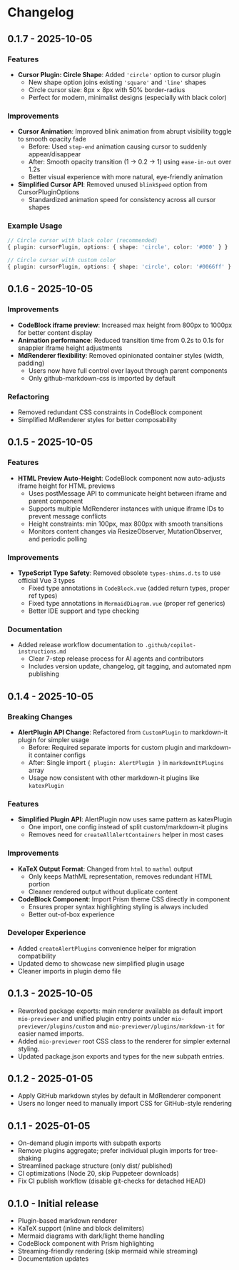 # Changelog

## 0.1.7 - 2025-10-05

### Features
- **Cursor Plugin: Circle Shape**: Added `'circle'` option to cursor plugin
  - New shape option joins existing `'square'` and `'line'` shapes
  - Circle cursor size: 8px × 8px with 50% border-radius
  - Perfect for modern, minimalist designs (especially with black color)

### Improvements
- **Cursor Animation**: Improved blink animation from abrupt visibility toggle to smooth opacity fade
  - Before: Used `step-end` animation causing cursor to suddenly appear/disappear
  - After: Smooth opacity transition (1 → 0.2 → 1) using `ease-in-out` over 1.2s
  - Better visual experience with more natural, eye-friendly animation
- **Simplified Cursor API**: Removed unused `blinkSpeed` option from CursorPluginOptions
  - Standardized animation speed for consistency across all cursor shapes

### Example Usage
```typescript
// Circle cursor with black color (recommended)
{ plugin: cursorPlugin, options: { shape: 'circle', color: '#000' } }

// Circle cursor with custom color
{ plugin: cursorPlugin, options: { shape: 'circle', color: '#0066ff' } }
```

## 0.1.6 - 2025-10-05

### Improvements
- **CodeBlock iframe preview**: Increased max height from 800px to 1000px for better content display
- **Animation performance**: Reduced transition time from 0.2s to 0.1s for snappier iframe height adjustments
- **MdRenderer flexibility**: Removed opinionated container styles (width, padding)
  - Users now have full control over layout through parent components
  - Only github-markdown-css is imported by default

### Refactoring
- Removed redundant CSS constraints in CodeBlock component
- Simplified MdRenderer styles for better composability

## 0.1.5 - 2025-10-05

### Features
- **HTML Preview Auto-Height**: CodeBlock component now auto-adjusts iframe height for HTML previews
  - Uses postMessage API to communicate height between iframe and parent component
  - Supports multiple MdRenderer instances with unique iframe IDs to prevent message conflicts
  - Height constraints: min 100px, max 800px with smooth transitions
  - Monitors content changes via ResizeObserver, MutationObserver, and periodic polling

### Improvements
- **TypeScript Type Safety**: Removed obsolete `types-shims.d.ts` to use official Vue 3 types
  - Fixed type annotations in `CodeBlock.vue` (added return types, proper ref types)
  - Fixed type annotations in `MermaidDiagram.vue` (proper ref generics)
  - Better IDE support and type checking

### Documentation
- Added release workflow documentation to `.github/copilot-instructions.md`
  - Clear 7-step release process for AI agents and contributors
  - Includes version update, changelog, git tagging, and automated npm publishing

## 0.1.4 - 2025-10-05

### Breaking Changes
- **AlertPlugin API Change**: Refactored from `CustomPlugin` to markdown-it plugin for simpler usage
  - Before: Required separate imports for custom plugin and markdown-it container configs
  - After: Single import `{ plugin: AlertPlugin }` in `markdownItPlugins` array
  - Usage now consistent with other markdown-it plugins like `katexPlugin`

### Features
- **Simplified Plugin API**: AlertPlugin now uses same pattern as katexPlugin
  - One import, one config instead of split custom/markdown-it plugins
  - Removes need for `createAllAlertContainers` helper in most cases
  
### Improvements
- **KaTeX Output Format**: Changed from `html` to `mathml` output
  - Only keeps MathML representation, removes redundant HTML portion
  - Cleaner rendered output without duplicate content
- **CodeBlock Component**: Import Prism theme CSS directly in component
  - Ensures proper syntax highlighting styling is always included
  - Better out-of-box experience
  
### Developer Experience
- Added `createAlertPlugins` convenience helper for migration compatibility
- Updated demo to showcase new simplified plugin usage
- Cleaner imports in plugin demo file

## 0.1.3 - 2025-10-05

- Reworked package exports: main renderer available as default import `mio-previewer` and
	unified plugin entry points under `mio-previewer/plugins/custom` and
	`mio-previewer/plugins/markdown-it` for easier named imports.
- Added `mio-previewer` root CSS class to the renderer for simpler external styling.
- Updated package.json exports and types for the new subpath entries.

## 0.1.2 - 2025-01-05

- Apply GitHub markdown styles by default in MdRenderer component
- Users no longer need to manually import CSS for GitHub-style rendering

## 0.1.1 - 2025-01-05

- On-demand plugin imports with subpath exports
- Remove plugins aggregate; prefer individual plugin imports for tree-shaking
- Streamlined package structure (only dist/ published)
- CI optimizations (Node 20, skip Puppeteer downloads)
- Fix CI publish workflow (disable git-checks for detached HEAD)

## 0.1.0 - Initial release

- Plugin-based markdown renderer
- KaTeX support (inline and block delimiters)
- Mermaid diagrams with dark/light theme handling
- CodeBlock component with Prism highlighting
- Streaming-friendly rendering (skip mermaid while streaming)
- Documentation updates
